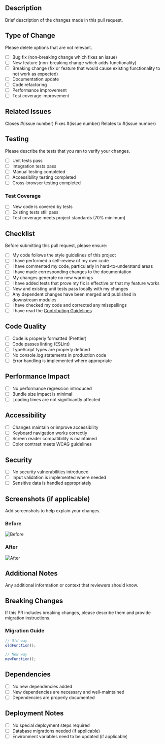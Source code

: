 ## Description

Brief description of the changes made in this pull request.

## Type of Change

Please delete options that are not relevant.

- [ ] Bug fix (non-breaking change which fixes an issue)
- [ ] New feature (non-breaking change which adds functionality)
- [ ] Breaking change (fix or feature that would cause existing functionality to not work as expected)
- [ ] Documentation update
- [ ] Code refactoring
- [ ] Performance improvement
- [ ] Test coverage improvement

## Related Issues

Closes #(issue number)
Fixes #(issue number)
Relates to #(issue number)

## Testing

Please describe the tests that you ran to verify your changes.

- [ ] Unit tests pass
- [ ] Integration tests pass
- [ ] Manual testing completed
- [ ] Accessibility testing completed
- [ ] Cross-browser testing completed

### Test Coverage

- [ ] New code is covered by tests
- [ ] Existing tests still pass
- [ ] Test coverage meets project standards (70% minimum)

## Checklist

Before submitting this pull request, please ensure:

- [ ] My code follows the style guidelines of this project
- [ ] I have performed a self-review of my own code
- [ ] I have commented my code, particularly in hard-to-understand areas
- [ ] I have made corresponding changes to the documentation
- [ ] My changes generate no new warnings
- [ ] I have added tests that prove my fix is effective or that my feature works
- [ ] New and existing unit tests pass locally with my changes
- [ ] Any dependent changes have been merged and published in downstream modules
- [ ] I have checked my code and corrected any misspellings
- [ ] I have read the [Contributing Guidelines](CONTRIBUTING.md)

## Code Quality

- [ ] Code is properly formatted (Prettier)
- [ ] Code passes linting (ESLint)
- [ ] TypeScript types are properly defined
- [ ] No console.log statements in production code
- [ ] Error handling is implemented where appropriate

## Performance Impact

- [ ] No performance regression introduced
- [ ] Bundle size impact is minimal
- [ ] Loading times are not significantly affected

## Accessibility

- [ ] Changes maintain or improve accessibility
- [ ] Keyboard navigation works correctly
- [ ] Screen reader compatibility is maintained
- [ ] Color contrast meets WCAG guidelines

## Security

- [ ] No security vulnerabilities introduced
- [ ] Input validation is implemented where needed
- [ ] Sensitive data is handled appropriately

## Screenshots (if applicable)

Add screenshots to help explain your changes.

### Before

![Before](url-to-before-screenshot)

### After

![After](url-to-after-screenshot)

## Additional Notes

Any additional information or context that reviewers should know.

## Breaking Changes

If this PR includes breaking changes, please describe them and provide migration instructions.

### Migration Guide

```typescript
// Old way
oldFunction();

// New way
newFunction();
```

## Dependencies

- [ ] No new dependencies added
- [ ] New dependencies are necessary and well-maintained
- [ ] Dependencies are properly documented

## Deployment Notes

- [ ] No special deployment steps required
- [ ] Database migrations needed (if applicable)
- [ ] Environment variables need to be updated (if applicable)
